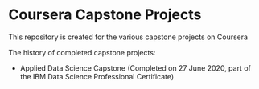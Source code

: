 # Coursera Capstone Projects
This repository is created for the various capstone projects on Coursera

The history of completed capstone projects:

- Applied Data Science Capstone (Completed on 27 June 2020, part of the IBM Data Science Professional Certificate)
